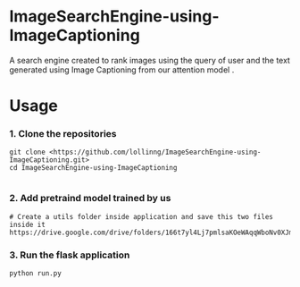 # ImageSearchEngine-using-ImageCaptioning

A search engine created to rank images using the query of user and the text generated using Image Captioning from our attention model . 

# Usage

### 1. Clone the repositories

```
git clone <https://github.com/lollinng/ImageSearchEngine-using-ImageCaptioning.git>
cd ImageSearchEngine-using-ImageCaptioning


```

### 2. Add pretraind model trained by us

```
# Create a utils folder inside application and save this two files inside it
https://drive.google.com/drive/folders/166t7yl4Lj7pmlsaKOeWAqqWboNv0XJm3
```

### 3. Run the flask application

```
python run.py

```

